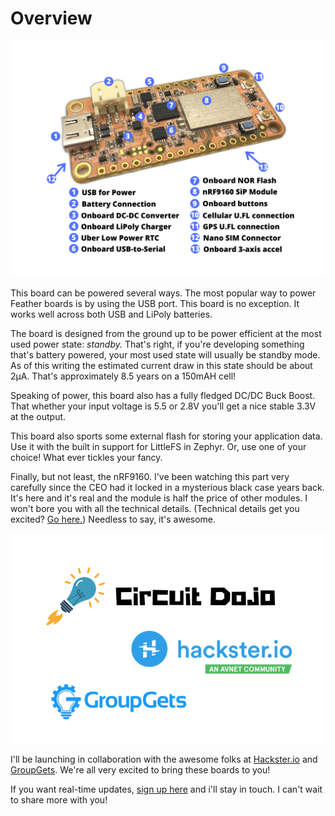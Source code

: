 # Overview


![Diagram](img/nrf9160-feather-v4-labeled.png)


This board can be powered several ways. The most popular way to power Feather boards is by using the USB port. This board is no exception. It works well across both USB and LiPoly batteries.

The board is designed from the ground up to be power efficient at the most used power state: *standby.* That's right, if you're developing something that's battery powered, your most used state will usually be standby mode. As of this writing the estimated current draw in this state should be about 2µA. That's approximately 8.5 years on a 150mAH cell!

Speaking of power, this board also has a fully fledged DC/DC Buck Boost. That whether your input voltage is 5.5 or 2.8V you'll get a nice stable 3.3V at the output.

This board also sports some external flash for storing your application data. Use it with the built in support for LittleFS in Zephyr. Or, use one of your choice! What ever tickles your fancy.

Finally, but not least, the nRF9160. I've been watching this part very carefully since the CEO had it locked in a mysterious black case years back. It's here and it's real and the module is half the price of other modules. I won't bore you with all the technical details. (Technical details get you excited? [Go here.](https://www.nordicsemi.com/Products/Low-power-cellular-IoT/nRF9160)) Needless to say, it's awesome.

![Logos](img/Logos.png)

I'll be launching in collaboration with the awesome folks at [Hackster.io](https://www.hackster.io/launch) and [GroupGets](https://groupgets.com). We're all very excited to bring these boards to you!

If you want real-time updates, [sign up here](https://www.jaredwolff.com/store/nrf91-feather/) and i'll stay in touch. I can't wait to share more with you!
